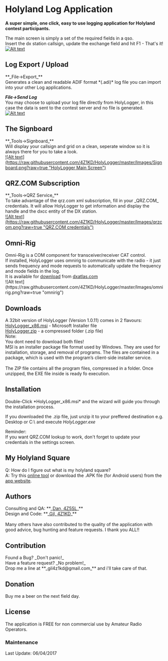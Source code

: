 <h1>Holyland Log Application</h1>

**A super simple, one click, easy to use logging application for Holyland contest participants.**<br>

The main screen is simply a set of the required fields in a qso.<br>
Insert the dx station callsign, update the exchange field and hit F1 - That's it!
<a href="https://raw.githubusercontent.com/4Z1KD/HolyLogger/master/Images/HolyLogger.png" target="_blank">
![Alt text](https://raw.githubusercontent.com/4Z1KD/HolyLogger/master/Images/HolyLogger.png?raw=true "HolyLogger Main Screen")
</a>

<h2>Log Export / Upload</h2>
**_File->Export_**<br>Generates a clean and readable ADIF format *(.adi)* log file you can import into your other Log applications.<br>

**_File->Send Log_**<br>
You may choose to upload your log file directly from HolyLogger, in this case the data is sent to the contest server and no file is generated.<br>
<a href="https://raw.githubusercontent.com/4Z1KD/HolyLogger/master/Images/export.png" target="_blank">
![Alt text](https://raw.githubusercontent.com/4Z1KD/HolyLogger/master/Images/export.png?raw=true "HolyLogger Main Screen")
</a>

<h2>The Signboard</h2>
**_Tools->Signboard_**<br>Will display your callsign and grid on a clean, seperate window so it is always there for you to take a look.<br>
<a href="https://raw.githubusercontent.com/4Z1KD/HolyLogger/master/Images/Signboard.png" target="_blank">
![Alt text](https://raw.githubusercontent.com/4Z1KD/HolyLogger/master/Images/Signboard.png?raw=true "HolyLogger Main Screen")
</a>

<h2>QRZ.COM Subscription</h2>
**_Tools->QRZ Service_**<br>To take advantage of the qrz.com xml subscription, fill in your _QRZ.COM_ credentials. It will allow HolyLogger to get information and display the handle and the dxcc entity of the DX station.<br>
<a href="https://raw.githubusercontent.com/4Z1KD/HolyLogger/master/Images/qrzcom.png" target="_blank">
![Alt text](https://raw.githubusercontent.com/4Z1KD/HolyLogger/master/Images/qrzcom.png?raw=true "QRZ.COM credentials")
</a>

<h2>Omni-Rig</h2>
Omni-Rig is a COM component for transceiver/receiver CAT control.<br>
If installed, HolyLogger uses omnirig to communicate with the radio - it just sends frequency and mode requests to automatically update the frequency and mode fields in the log.<br>
It is available for <a href="http://www.dxatlas.com/OmniRig/Files/OmniRig.zip" target="_blank">download</a> from <a href="http://www.dxatlas.com/omnirig/" target="_blank">dxatlas.com</a><br>
![Alt text](https://raw.githubusercontent.com/4Z1KD/HolyLogger/master/Images/omnirig.png?raw=true "omnirig")

<h2>Downloads</h2>
A 32bit version of HolyLogger (Version 1.0.11) comes in 2 flavours:<br>
<a href="https://github.com/4Z1KD/HolyLogger/raw/master/HolyLogger_x86.msi" target="_blank">HolyLogger_x86.msi</a> - Microsoft Installer file<br>
<a href="https://github.com/4Z1KD/HolyLogger/raw/master/HolyLogger.zip" target="_blank">HolyLogger.zip</a> - a compressed folder (.zip file)
<br>
Note:<br>
You dont need to download both files!<br>
MSI is an installer package file format used by Windows. They are used for installation, storage, and removal of programs. The files are contained in a package, which is used with the program’s client-side installer service.<br>
<br>
The ZIP file contains all the program files, compressed in a folder. Once unzipped, the EXE file inside is ready fo execution.<br>

<h2>Installation</h2>
Double-Click *HolyLogger_x86.msi* and the wizard will guide you through the installation process.

If you downloaded the .zip file, just unzip it to your preffered destination e.g. Desktop or C:\ and execute *HolyLogger.exe*

Reminder:<br>
If you want QRZ.COM lookup to work, don't forget to update your credentials in the settings screen.

<h2>My Holyland Square</h2>
Q: How do I figure out what is my holyland square?<br>
A: Try this <a href="https://www.iarc.org/holysquare/" target="_blank">online tool</a> or download the .APK file (for Android users) from the <a href="https://4z1kd.github.io/HolySquare/" target="_blank">app website</a>.

<h2>Authors</h2>
Consulting and QA: **_<a href="https://www.qrz.com/db/4z5sl" target="_blank">Dan, 4Z5SL</a>_**<br>
Design and Code: **_<a href="https://www.qrz.com/db/4z1kd" target="_blank">Gil, 4Z1KD</a>_**<br>
<br>
Many others have also contributed to the quality of the application with good advice, bug hunting and feature requests. I thank you ALL!!<br>

<h2>Contribution</h2>
Found a Bug? _Don't panic!_<br>
Have a feature request? _No problem!_<br>
Drop me a line at **_gil4z1kd@gmail.com_** and i'll take care of that.

<h2>Donation</h2>
Buy me a beer on the next field day.

<h2>License</h2>
The application is FREE for non commercial use by Amateur Radio Operators.

<h3>Maintenance</h3>
Last Update: 06/04/2017<br>


<script>
var list = document.getElementById("logo");
list.outerHTML = '<img src="https://raw.githubusercontent.com/4Z1KD/HolyLogger/master/Images/HolyLogger%20icon.png" width="156px" style="position:absolute; top:-80px;right:10px;background:transparent"/>';
</script>
<img src="https://raw.githubusercontent.com/4Z1KD/HolyLogger/master/Images/HolyLogger%20icon.png" width="1px" style="display:none;"/>
